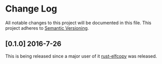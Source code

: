 # Change Log
All notable changes to this project will be documented in this file.
This project adheres to [Semantic Versioning](http://semver.org/).

## [0.1.0] 2016-7-26
This is being released since a major user of it [rust-elfcopy](https://github.com/spwilson2/rust-elfcopy) was released.
